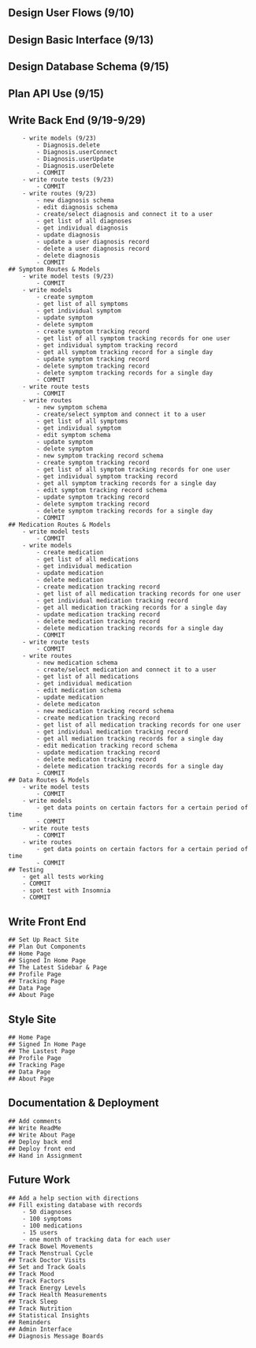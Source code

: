 ## Design User Flows (9/10)
## Design Basic Interface (9/13)
## Design Database Schema (9/15)
## Plan API Use (9/15)

## Write Back End (9/19-9/29)
        - write models (9/23)
            - Diagnosis.delete
            - Diagnosis.userConnect
            - Diagnosis.userUpdate
            - Diagnosis.userDelete
            - COMMIT
        - write route tests (9/23)
            - COMMIT
        - write routes (9/23)
            - new diagnosis schema
            - edit diagnosis schema
            - create/select diagnosis and connect it to a user
            - get list of all diagnoses
            - get individual diagnosis
            - update diagnosis
            - update a user diagnosis record
            - delete a user diagnosis record
            - delete diagnosis
            - COMMIT
    ## Symptom Routes & Models
        - write model tests (9/23)
            - COMMIT
        - write models
            - create symptom
            - get list of all symptoms
            - get individual symptom
            - update symptom
            - delete symptom
            - create symptom tracking record
            - get list of all symptom tracking records for one user
            - get individual symptom tracking record
            - get all symptom tracking record for a single day
            - update symptom tracking record
            - delete symptom tracking record
            - delete symptom tracking records for a single day
            - COMMIT
        - write route tests
            - COMMIT
        - write routes
            - new symptom schema
            - create/select symptom and connect it to a user 
            - get list of all symptoms
            - get individual symptom
            - edit symptom schema
            - update symptom
            - delete symptom
            - new symptom tracking record schema
            - create symptom tracking record
            - get list of all symptom tracking records for one user
            - get individual symptom tracking record
            - get all symptom tracking records for a single day
            - edit symptom tracking record schema
            - update symptom tracking record
            - delete symptom tracking record
            - delete symptom tracking records for a single day
            - COMMIT
    ## Medication Routes & Models
        - write model tests
            - COMMIT
        - write models
            - create medication 
            - get list of all medications
            - get individual medication
            - update medication
            - delete medication
            - create medication tracking record
            - get list of all medication tracking records for one user
            - get individual medication tracking record
            - get all medication tracking records for a single day
            - update medication tracking record
            - delete medication tracking record
            - delete medication tracking records for a single day
            - COMMIT
        - write route tests
            - COMMIT
        - write routes
            - new medication schema
            - create/select medication and connect it to a user
            - get list of all medications
            - get individual medication
            - edit medication schema
            - update medication
            - delete medicaton
            - new medication tracking record schema
            - create medication tracking record
            - get list of all medication tracking records for one user
            - get individual medication tracking record
            - get all mediation tracking records for a single day
            - edit medication tracking record schema
            - update medication tracking record
            - delete medicaton tracking record
            - delete medication tracking records for a single day
            - COMMIT
    ## Data Routes & Models
        - write model tests
            - COMMIT
        - write models
            - get data points on certain factors for a certain period of time
            - COMMIT
        - write route tests
            - COMMIT
        - write routes
            - get data points on certain factors for a certain period of time
            - COMMIT
    ## Testing
        - get all tests working
        - COMMIT
        - spot test with Insomnia
        - COMMIT

## Write Front End
    ## Set Up React Site
    ## Plan Out Components
    ## Home Page
    ## Signed In Home Page
    ## The Latest Sidebar & Page
    ## Profile Page
    ## Tracking Page
    ## Data Page
    ## About Page

## Style Site
    ## Home Page
    ## Signed In Home Page
    ## The Lastest Page
    ## Profile Page
    ## Tracking Page
    ## Data Page
    ## About Page

## Documentation & Deployment
    ## Add comments
    ## Write ReadMe
    ## Write About Page
    ## Deploy back end
    ## Deploy front end
    ## Hand in Assignment


## Future Work 
    ## Add a help section with directions
    ## Fill existing database with records
        - 50 diagnoses
        - 100 symptoms
        - 100 medications
        - 15 users
        - one month of tracking data for each user
    ## Track Bowel Movements
    ## Track Menstrual Cycle
    ## Track Doctor Visits
    ## Set and Track Goals
    ## Track Mood
    ## Track Factors
    ## Track Energy Levels
    ## Track Health Measurements
    ## Track Sleep
    ## Track Nutrition
    ## Statistical Insights
    ## Reminders
    ## Admin Interface
    ## Diagnosis Message Boards